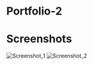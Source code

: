 # Portfolio-2

# Screenshots
![Screenshot_1](https://github.com/Bxugur/Portfolio-2/assets/103511917/b56b141e-9e4f-4faf-84f7-4522be8c9db8)
![Screenshot_2](https://github.com/Bxugur/Portfolio-2/assets/103511917/5902bcf0-53a6-4885-842d-54f23bbf9248)
